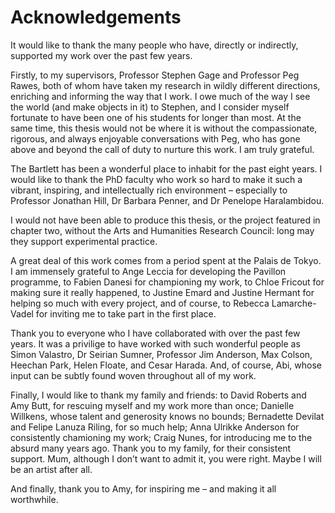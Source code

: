 Acknowledgements
================

It would like to thank the many people who have, directly or indirectly, supported my work over the past few years.

Firstly, to my supervisors, Professor Stephen Gage and Professor Peg Rawes, both of whom have taken my research in wildly different directions, enriching and informing the way that I work. I owe much of the way I see the world (and make objects in it) to Stephen, and I consider myself fortunate to have been one of his students for longer than most. At the same time, this thesis would not be where it is without the compassionate, rigorous, and always enjoyable conversations with Peg, who has gone above and beyond the call of duty to nurture this work. I am truly grateful.

The Bartlett has been a wonderful place to inhabit for the past eight years. I would like to thank the PhD faculty who work so hard to make it such a vibrant, inspiring, and intellectually rich environment – especially to Professor Jonathan Hill, Dr Barbara Penner, and Dr Penelope Haralambidou.

I would not have been able to produce this thesis, or the project featured in chapter two, without the Arts and Humanities Research Council: long may they support experimental practice.

A great deal of this work comes from a period spent at the Palais de Tokyo. I am immensely grateful to Ange Leccia for developing the Pavillon programme, to Fabien Danesi for championing my work, to Chloe Fricout for making sure it really happened, to Justine Emard and Justine Hermant for helping so much with every project, and of course, to Rebecca Lamarche-Vadel for inviting me to take part in the first place.

Thank you to everyone who I have collaborated with over the past few years. It was a privilige to have worked with such wonderful people as Simon Valastro, Dr Seirian Sumner, Professor Jim Anderson, Max Colson, Heechan Park, Helen Floate, and Cesar Harada. And, of course, Abi, whose input can be subtly found woven throughout all of my work.

Finally, I would like to thank my family and friends: to David Roberts and Amy Butt, for rescuing myself and my work more than once; Danielle Willkens, whose talent and generosity knows no bounds; Bernadette Devilat and Felipe Lanuza Riling, for so much help; Anna Ulrikke Anderson for consistently chamioning my work; Craig Nunes, for introducing me to the absurd many years ago. Thank you to my family, for their consistent support. Mum, although I don’t want to admit it, you were right. Maybe I will be an artist after all.

And finally, thank you to Amy, for inspiring me – and making it all worthwhile.
